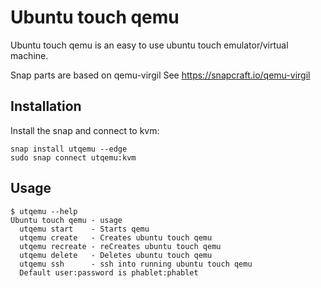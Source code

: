 # Ubuntu touch qemu

Ubuntu touch qemu is an easy to use ubuntu touch emulator/virtual machine.

Snap parts are based on qemu-virgil 
See https://snapcraft.io/qemu-virgil

## Installation
Install the snap and connect to kvm:
```
snap install utqemu --edge
sudo snap connect utqemu:kvm
```

## Usage
```
$ utqemu --help
Ubuntu touch qemu - usage
  utqemu start    - Starts qemu
  utqemu create   - Creates ubuntu touch qemu
  utqemu recreate - reCreates ubuntu touch qemu
  utqemu delete   - Deletes ubuntu touch qemu
  utqemu ssh      - ssh into running ubuntu touch qemu
  Default user:password is phablet:phablet
```

